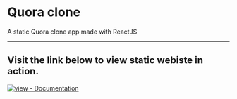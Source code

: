 # Quora clone
A static Quora clone app made with ReactJS

<hr>

## Visit the link below to view static webiste in action.

[![view - Documentation](https://img.shields.io/badge/view-Static_React_Quora_Clone-red?style=for-the-badge)](https://quora-clone.onrender.com/)
